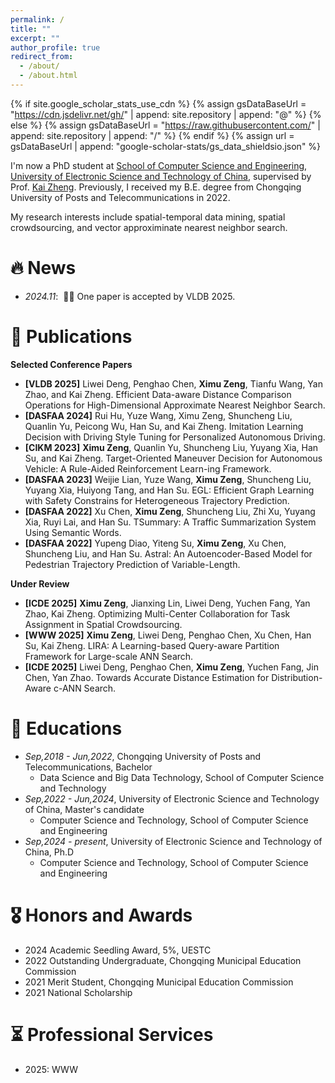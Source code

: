 ```yaml
---
permalink: /
title: ""
excerpt: ""
author_profile: true
redirect_from: 
  - /about/
  - /about.html
---
```


{% if site.google_scholar_stats_use_cdn %}
{% assign gsDataBaseUrl = "https://cdn.jsdelivr.net/gh/" | append: site.repository | append: "@" %}
{% else %}
{% assign gsDataBaseUrl = "https://raw.githubusercontent.com/" | append: site.repository | append: "/" %}
{% endif %}
{% assign url = gsDataBaseUrl | append: "google-scholar-stats/gs_data_shieldsio.json" %}

<span class='anchor' id='about-me'></span>

I'm now a PhD student at [School of Computer Science and Engineering](https://www.scse.uestc.edu.cn/), [University of Electronic Science and Technology of China](https://www.uestc.edu.cn/), supervised by Prof. [Kai Zheng](https://zheng-kai.com/).
Previously, I received my B.E. degree from Chongqing University of Posts and Telecommunications in 2022. 

My research interests include spatial-temporal data mining, spatial crowdsourcing, and vector approximinate nearest neighbor search.

<!-- My research interest includes neural machine translation and computer vision. I have published more than 100 papers at the top international AI conferences with total <a href='https://scholar.google.com/citations?user=DhtAFkwAAAAJ'>google scholar citations <strong><span id='total_cit'>260000+</span></strong></a> (You can also use google scholar badge <a href='https://scholar.google.com/citations?user=DhtAFkwAAAAJ'><img src="https://img.shields.io/endpoint?url={{ url | url_encode }}&logo=Google%20Scholar&labelColor=f6f6f6&color=9cf&style=flat&label=citations"></a>). -->


# 🔥 News
- *2024.11*: &nbsp;🎉🎉 One paper is accepted by VLDB 2025. 

# 📝 Publications 

<!-- <div class='paper-box'><div class='paper-box-image'><div><div class="badge">CVPR 2016</div><img src='images/500x300.png' alt="sym" width="100%"></div></div>
<div class='paper-box-text' markdown="1"> -->

<!-- [Deep Residual Learning for Image Recognition](https://openaccess.thecvf.com/content_cvpr_2016/papers/He_Deep_Residual_Learning_CVPR_2016_paper.pdf)

**Kaiming He**, Xiangyu Zhang, Shaoqing Ren, Jian Sun

[**Project**](https://scholar.google.com/citations?view_op=view_citation&hl=zh-CN&user=DhtAFkwAAAAJ&citation_for_view=DhtAFkwAAAAJ:ALROH1vI_8AC) <strong><span class='show_paper_citations' data='DhtAFkwAAAAJ:ALROH1vI_8AC'></span></strong>
- Lorem ipsum dolor sit amet, consectetur adipiscing elit. Vivamus ornare aliquet ipsum, ac tempus justo dapibus sit amet. 
</div>
</div> -->

<!-- - [Lorem ipsum dolor sit amet, consectetur adipiscing elit. Vivamus ornare aliquet ipsum, ac tempus justo dapibus sit amet](https://github.com), A, B, C, **CVPR 2020** -->

**Selected Conference Papers**

- **\[VLDB 2025\]** Liwei Deng, Penghao Chen, **Ximu Zeng**, Tianfu Wang, Yan Zhao, and Kai Zheng. Efficient Data-aware Distance Comparison Operations for High-Dimensional Approximate Nearest Neighbor Search. 
- **\[DASFAA 2024\]** Rui Hu, Yuze Wang, Ximu Zeng, Shuncheng Liu, Quanlin Yu, Peicong Wu, Han Su, and Kai Zheng. Imitation Learning Decision with Driving Style Tuning for Personalized Autonomous Driving. 
- **\[CIKM 2023\]** **Ximu Zeng**, Quanlin Yu, Shuncheng Liu, Yuyang Xia, Han Su, and Kai Zheng. Target-Oriented Maneuver Decision for Autonomous Vehicle: A Rule-Aided Reinforcement Learn-ing Framework. 
- **\[DASFAA 2023\]** Weijie Lian, Yuze Wang, **Ximu Zeng**, Shuncheng Liu, Yuyang Xia, Huiyong Tang, and Han Su. EGL: Efficient Graph Learning with Safety Constrains for Heterogeneous Trajectory Prediction. 
- **\[DASFAA 2022\]** Xu Chen, **Ximu Zeng**, Shuncheng Liu, Zhi Xu, Yuyang Xia, Ruyi Lai, and Han Su. TSummary: A Traffic Summarization System Using Semantic Words.
- **\[DASFAA 2022\]** Yupeng Diao, Yiteng Su, **Ximu Zeng**, Xu Chen, Shuncheng Liu, and Han Su. Astral: An Autoencoder-Based Model for Pedestrian Trajectory Prediction of Variable-Length.


**Under Review**
- **\[ICDE 2025\]** **Ximu Zeng**, Jianxing Lin, Liwei Deng, Yuchen Fang, Yan Zhao, Kai Zheng. Optimizing Multi-Center Collaboration for Task Assignment in Spatial Crowdsourcing. 
- **\[WWW 2025\]** **Ximu Zeng**, Liwei Deng, Penghao Chen, Xu Chen, Han Su, Kai Zheng. LIRA: A Learning-based Query-aware Partition Framework for Large-scale ANN Search. 
- **\[ICDE 2025\]** Liwei Deng, Penghao Chen, **Ximu Zeng**, Yuchen Fang, Jin Chen, Yan Zhao. Towards Accurate Distance Estimation for Distribution-Aware c-ANN Search.

# 📖 Educations
- *Sep,2018 - Jun,2022*, Chongqing University of Posts and Telecommunications, Bachelor
  - Data Science and Big Data Technology, School of Computer Science and Technology
- *Sep,2022 - Jun,2024*, University of Electronic Science and Technology of China, Master's candidate
  - Computer Science and Technology, School of Computer Science and Engineering
- *Sep,2024 - present*, University of Electronic Science and Technology of China, Ph.D
  - Computer Science and Technology, School of Computer Science and Engineering


# 🎖 Honors and Awards
- 2024 Academic Seedling Award, 5%, UESTC
- 2022 Outstanding Undergraduate, Chongqing Municipal Education Commission
- 2021 Merit Student, Chongqing Municipal Education Commission
- 2021 National Scholarship


# ⏳ Professional Services
- 2025: WWW